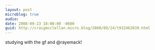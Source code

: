 ```yaml
---
layout: post
microblog: true
audio: 
date: 2008-09-23 18:00:00 -0600
guid: http://craigmcclellan.micro.blog/2008/09/24/t932462839.html
---
```

studying with the gf and @rayemack!
